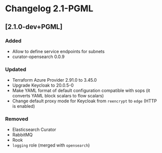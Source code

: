 <!-- markdownlint-disable-file no-duplicate-header -->
# Changelog 2.1-PGML

## [2.1.0-dev+PGML]

### Added

- Allow to define service endpoints for subnets
- curator-opensearch 0.0.9

### Updated

- Terraform Azure Provider 2.91.0 to 3.45.0
- Upgrade Keycloak to 20.0.5-0
- Make YAML format of default configuration compatible with sops (it converts YAML block scalars to flow scalars)
- Change default proxy mode for Keycloak from `reencrypt` to `edge` (HTTP is enabled)

### Removed

- Elasticsearch Curator
- RabbitMQ
- Rook
- `logging` role (merged with `opensearch`)
